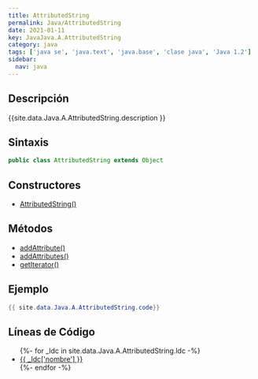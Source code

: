 ```yaml
---
title: AttributedString
permalink: Java/AttributedString
date: 2021-01-11
key: JavaJava.A.AttributedString
category: java
tags: ['java se', 'java.text', 'java.base', 'clase java', 'Java 1.2']
sidebar: 
  nav: java
---
```


## Descripción
{{site.data.Java.A.AttributedString.description }}

## Sintaxis
~~~java
public class AttributedString extends Object
~~~

## Constructores
* [AttributedString()](/Java/AttributedString/AttributedString/)

## Métodos
* [addAttribute()](/Java/AttributedString/addAttribute)
* [addAttributes()](/Java/AttributedString/addAttributes)
* [getIterator()](/Java/AttributedString/getIterator)

## Ejemplo
~~~java
{{ site.data.Java.A.AttributedString.code}}
~~~

## Líneas de Código
<ul>
{%- for _ldc in site.data.Java.A.AttributedString.ldc -%}
   <li>
       <a href="{{_ldc['url'] }}">{{ _ldc['nombre'] }}</a>
   </li>
{%- endfor -%}
</ul>
